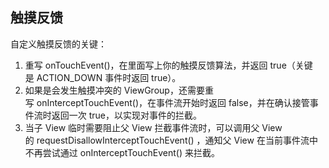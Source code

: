 ## 触摸反馈

自定义触摸反馈的关键：

1. 重写 onTouchEvent()，在里面写上你的触摸反馈算法，并返回 true（关键是 ACTION_DOWN 事件时返回 true）。
2. 如果是会发生触摸冲突的 ViewGroup，还需要重写 onInterceptTouchEvent()，在事件流开始时返回 false，并在确认接管事件流时返回一次 true，以实现对事件的拦截。
3. 当子 View 临时需要阻止父 View 拦截事件流时，可以调用父 View 的 requestDisallowInterceptTouchEvent() ，通知父 View 在当前事件流中不再尝试通过 onInterceptTouchEvent() 来拦截。


